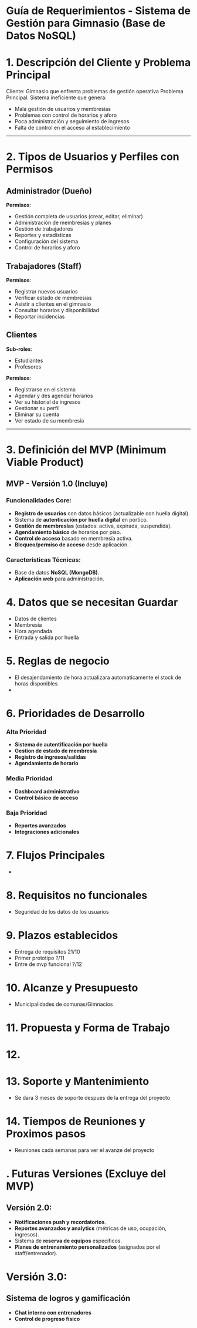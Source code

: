 # Guía de Requerimientos - Sistema de Gestión para Gimnasio (Base de Datos NoSQL)

# 1. Descripción del Cliente y Problema Principal

Cliente: Gimnasio que enfrenta problemas de gestión operativa
Problema Principal: Sistema ineficiente que genera:

* Mala gestión de usuarios y membresías
* Problemas con control de horarios y aforo
* Poca administración y seguimiento de ingresos
* Falta de control en el acceso al establecimiento

---

# 2. Tipos de Usuarios y Perfiles con Permisos

## Administrador (Dueño)

**Permisos**:

* Gestión completa de usuarios (crear, editar, eliminar)
* Administración de membresías y planes
* Gestión de trabajadores
* Reportes y estadísticas
* Configuración del sistema
* Control de horarios y aforo

## Trabajadores (Staff)

**Permisos**:

* Registrar nuevos usuarios
* Verificar estado de membresías
* Asistir a clientes en el gimnasio
* Consultar horarios y disponibilidad
* Reportar incidencias

## Clientes

**Sub-roles**:

* Estudiantes
* Profesores

**Permisos**:

* Registrarse en el sistema
* Agendar y des agendar horarios
* Ver su historial de ingresos
* Gestionar su perfil
* Eliminar su cuenta
* Ver estado de su membresía

---

# 3. Definición del MVP (Minimum Viable Product)

## MVP - Versión 1.0 (Incluye)

### Funcionalidades Core:

* **Registro de usuarios** con datos básicos (actualizable con huella digital).
* Sistema de **autenticación por huella digital** en pórtico.
* **Gestión de membresías** (estados: activa, expirada, suspendida).
* **Agendamiento básico** de horarios por piso.
* **Control de acceso** basado en membresía activa.
* **Bloqueo/permiso de acceso** desde aplicación.

### Características Técnicas:

* Base de datos **NoSQL (MongoDB)**.
* **Aplicación web** para administración.

# 4. Datos que se necesitan Guardar
* Datos de clientes  
* Membresia
* Hora agendada
* Entrada y salida por huella   

# 5. Reglas de negocio
* El desajendamiento de hora actualizara automaticamente el stock de horas disponibles
*   
# 6.  Prioridades de Desarrollo

### Alta Prioridad
* **Sistema de autentificación por huella**
* **Gestion de estado de membresía**
* **Registro de ingresos/salidas**
* **Agendamiento de horario**

### Media Prioridad
* **Dashboard administrativo**
* **Control básico de acceso**

### Baja Prioridad
* **Reportes avanzados**
* **Integraciones adicionales**

# 7. Flujos Principales
* 
# 8. Requisitos no funcionales 
* Seguridad de los datos de los usuarios 
# 9. Plazos establecidos 
* Entrega de requisitos 21/10
* Primer prototipo ?/11
* Entre de mvp funcional ?/12 
# 10. Alcanze y Presupuesto
* Municipalidades de comunas/Gimnacios 
# 11. Propuesta y Forma de Trabajo

# 12. 

# 13. Soporte y Mantenimiento
* Se dara 3 meses de soporte despues de la entrega del proyecto 

# 14. Tiempos de Reuniones y Proximos pasos
* Reuniones cada  semanas para ver el avanze del proyecto   

# . Futuras Versiones (Excluye del MVP)

## Versión 2.0:

* **Notificaciones push y recordatorios**.
* **Reportes avanzados y analytics** (métricas de uso, ocupación, ingresos).
* Sistema de **reserva de equipos** específicos.
* **Planes de entrenamiento personalizados** (asignados por el staff/entrenador).

# Versión 3.0: 

## Sistema de logros y gamificación 
* **Chat interno con entrenadores** 
* **Control de progreso físico**